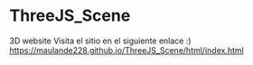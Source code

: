 # ThreeJS_Scene
3D website
Visita el sitio en el siguiente enlace :)
https://maulande228.github.io/ThreeJS_Scene/html/index.html
